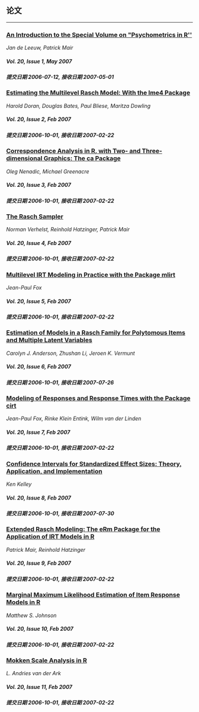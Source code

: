 ## 论文

***

### [An Introduction to the Special Volume on "Psychometrics in R''](/jstatsoft/v20/i01.html)

*Jan de Leeuw, Patrick Mair*

##### Vol. 20, Issue 1, May 2007

##### 提交日期 2006-07-12, 接收日期 2007-05-01

### [Estimating the Multilevel Rasch Model: With the lme4 Package](/jstatsoft/v20/i02.html)

*Harold Doran, Douglas Bates, Paul Bliese, Maritza  Dowling*

##### Vol. 20, Issue 2, Feb 2007

##### 提交日期 2006-10-01, 接收日期 2007-02-22

### [Correspondence Analysis in R, with Two- and Three-dimensional Graphics: The ca Package](/jstatsoft/v20/i03.html)

*Oleg  Nenadic, Michael Greenacre*

##### Vol. 20, Issue 3, Feb 2007

##### 提交日期 2006-10-01, 接收日期 2007-02-22

### [The Rasch Sampler](/jstatsoft/v20/i04.html)

*Norman Verhelst, Reinhold  Hatzinger, Patrick Mair*

##### Vol. 20, Issue 4, Feb 2007

##### 提交日期 2006-10-01, 接收日期 2007-02-22

### [Multilevel IRT Modeling in Practice with the Package mlirt](/jstatsoft/v20/i05.html)

*Jean-Paul  Fox*

##### Vol. 20, Issue 5, Feb 2007

##### 提交日期 2006-10-01, 接收日期 2007-02-22

### [Estimation of Models in a Rasch Family for Polytomous Items and Multiple Latent Variables](/jstatsoft/v20/i06.html)

*Carolyn  J.  Anderson, Zhushan Li, Jeroen  K.  Vermunt*

##### Vol. 20, Issue 6, Feb 2007

##### 提交日期 2006-10-01, 接收日期 2007-07-26

### [Modeling of Responses and Response Times with the Package cirt](/jstatsoft/v20/i07.html)

*Jean-Paul  Fox, Rinke  Klein  Entink, Wilm  van der Linden*

##### Vol. 20, Issue 7, Feb 2007

##### 提交日期 2006-10-01, 接收日期 2007-02-22

### [Confidence Intervals for Standardized Effect Sizes: Theory, Application, and Implementation](/jstatsoft/v20/i08.html)

*Ken Kelley*

##### Vol. 20, Issue 8, Feb 2007

##### 提交日期 2006-10-01, 接收日期 2007-07-30

### [Extended Rasch Modeling: The eRm Package for the Application of IRT Models in R](/jstatsoft/v20/i09.html)

*Patrick Mair, Reinhold  Hatzinger*

##### Vol. 20, Issue 9, Feb 2007

##### 提交日期 2006-10-01, 接收日期 2007-02-22

### [Marginal Maximum Likelihood Estimation of Item Response Models in R](/jstatsoft/v20/i10.html)

*Matthew S. Johnson*

##### Vol. 20, Issue 10, Feb 2007

##### 提交日期 2006-10-01, 接收日期 2007-02-22

### [Mokken Scale Analysis in R](/jstatsoft/v20/i11.html)

*L. Andries  van der Ark*

##### Vol. 20, Issue 11, Feb 2007

##### 提交日期 2006-10-01, 接收日期 2007-02-22

